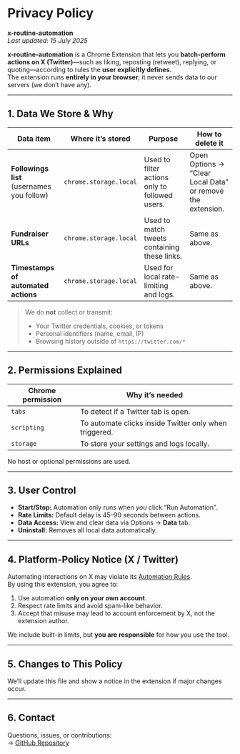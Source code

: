 # Privacy Policy  
**x-routine-automation**  
*Last updated: 15 July 2025*

**x-routine-automation** is a Chrome Extension that lets you **batch-perform actions on X (Twitter)**—such as liking, reposting (retweet), replying, or quoting—according to rules the **user explicitly defines**.  
The extension runs **entirely in your browser**; it never sends data to our servers (we don’t have any).

---

## 1. Data We Store & Why  

| Data item | Where it’s stored | Purpose | How to delete it |
|-----------|-------------------|---------|------------------|
| **Followings list** (usernames you follow) | `chrome.storage.local` | Used to filter actions only to followed users. | Open Options → “Clear Local Data” or remove the extension. |
| **Fundraiser URLs** | `chrome.storage.local` | Used to match tweets containing these links. | Same as above. |
| **Timestamps of automated actions** | `chrome.storage.local` | Used for local rate-limiting and logs. | Same as above. |

> We do **not** collect or transmit:
> - Your Twitter credentials, cookies, or tokens  
> - Personal identifiers (name, email, IP)  
> - Browsing history outside of `https://twitter.com/*`

---

## 2. Permissions Explained  

| Chrome permission | Why it’s needed |
|-------------------|-----------------|
| `tabs` | To detect if a Twitter tab is open. |
| `scripting` | To automate clicks inside Twitter only when triggered. |
| `storage` | To store your settings and logs locally. |

No host or optional permissions are used.

---

## 3. User Control  

- **Start/Stop:** Automation only runs when *you* click “Run Automation”.
- **Rate Limits:** Default delay is 45–90 seconds between actions.
- **Data Access:** View and clear data via Options → **Data** tab.
- **Uninstall:** Removes all local data automatically.

---

## 4. Platform-Policy Notice (X / Twitter)

Automating interactions on X may violate its [Automation Rules](https://help.twitter.com/en/rules-and-policies/twitter-automation).  
By using this extension, you agree to:

1. Use automation **only on your own account**.
2. Respect rate limits and avoid spam-like behavior.
3. Accept that misuse may lead to account enforcement by X, not the extension author.

We include built-in limits, but **you are responsible** for how you use the tool.

---

## 5. Changes to This Policy  

We’ll update this file and show a notice in the extension if major changes occur.

---

## 6. Contact  

Questions, issues, or contributions:  
→ [GitHub Repository](https://github.com/your-username/x-routine-automation)
